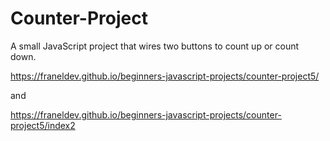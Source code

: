 # Counter-Project
A small JavaScript project that wires two buttons to count up or count down.

https://franeldev.github.io/beginners-javascript-projects/counter-project5/

and

https://franeldev.github.io/beginners-javascript-projects/counter-project5/index2